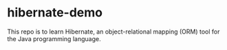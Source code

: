 # hibernate-demo
This repo is to learn Hibernate, an object-relational mapping (ORM) tool for the Java programming language.

